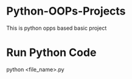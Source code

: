 # Python-OOPs-Projects
This is python opps based basic project
# Run Python Code
python <file_name>.py
